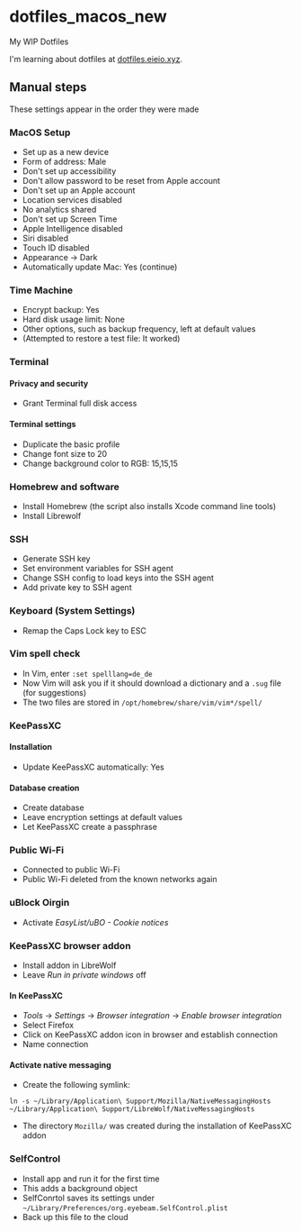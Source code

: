 # dotfiles_macos_new
My WIP Dotfiles

I'm learning about dotfiles at [dotfiles.eieio.xyz](http://dotfiles.eieio.xyz).

## Manual steps
These settings appear in the order they were made

### MacOS Setup
- Set up as a new device
- Form of address: Male
- Don't set up accessibility
- Don't allow password to be reset from Apple account
- Don't set up an Apple account
- Location services disabled
- No analytics shared
- Don't set up Screen Time
- Apple Intelligence disabled
- Siri disabled
- Touch ID disabled
- Appearance -> Dark
- Automatically update Mac: Yes (continue)

### Time Machine
- Encrypt backup: Yes
- Hard disk usage limit: None
- Other options, such as backup frequency, left at default values
- (Attempted to restore a test file: It worked)

### Terminal
#### Privacy and security
- Grant Terminal full disk access
#### Terminal settings
- Duplicate the basic profile
- Change font size to 20
- Change background color to RGB: 15,15,15

### Homebrew and software
- Install Homebrew (the script also installs Xcode command line tools)
- Install Librewolf

### SSH
- Generate SSH key
- Set environment variables for SSH agent
- Change SSH config to load keys into the SSH agent
- Add private key to SSH agent

### Keyboard (System Settings)
- Remap the Caps Lock key to ESC

### Vim spell check
- In Vim, enter `:set spelllang=de_de`
- Now Vim will ask you if it should download a dictionary and a `.sug` file (for suggestions)
- The two files are stored in `/opt/homebrew/share/vim/vim*/spell/`

### KeePassXC
#### Installation
- Update KeePassXC automatically: Yes
#### Database creation
- Create database
- Leave encryption settings at default values
- Let KeePassXC create a passphrase

### Public Wi-Fi
- Connected to public Wi-Fi
- Public Wi-Fi deleted from the known networks again

### uBlock Oirgin
- Activate _EasyList/uBO - Cookie notices_

### KeePassXC browser addon
- Install addon in LibreWolf
- Leave _Run in private windows_ off

#### In KeePassXC
- _Tools_ -> _Settings_ -> _Browser integration_ -> _Enable browser integration_
- Select Firefox
- Click on KeePassXC addon icon in browser and establish connection
- Name connection

#### Activate native messaging
- Create the following symlink:
```shell
ln -s ~/Library/Application\ Support/Mozilla/NativeMessagingHosts ~/Library/Application\ Support/LibreWolf/NativeMessagingHosts
```
- The directory `Mozilla/` was created during the installation of KeePassXC addon

### SelfControl
- Install app and run it for the first time
- This adds a background object
- SelfConrtol saves its settings under `~/Library/Preferences/org.eyebeam.SelfControl.plist`
- Back up this file to the cloud
